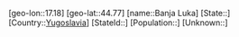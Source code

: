 ﻿---
location: [44.77,17.18]
type: City
tags:
- geo/City


SpocWebEntityId: 29009
isDeleted: false
confidential: public

---
[geo-lon::17.18]
[geo-lat::44.77]
[name::Banja Luka]
[State::]
[Country::[Yugoslavia](geo/Continent/Europe/Yugoslavia.md)]
[StateId::]
[Population::]
[Unknown::]

